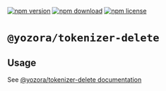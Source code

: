 [![npm version](https://img.shields.io/npm/v/@yozora/tokenizer-delete.svg)](https://www.npmjs.com/package/@yozora/tokenizer-delete)
[![npm download](https://img.shields.io/npm/dm/@yozora/tokenizer-delete.svg)](https://www.npmjs.com/package/@yozora/tokenizer-delete)
[![npm license](https://img.shields.io/npm/l/@yozora/tokenizer-delete.svg)](https://www.npmjs.com/package/@yozora/tokenizer-delete)


# `@yozora/tokenizer-delete`


## Usage

  See [@yozora/tokenizer-delete documentation](https://yozora.guanghechen.com/docs/package/tokenizer-delete)
